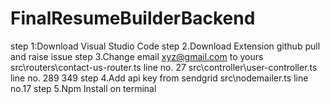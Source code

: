 # FinalResumeBuilderBackend
step 1:Download Visual Studio Code
step 2.Download Extension github pull and raise issue
step 3.Change email xyz@gmail.com to yours
  src\routers\contact-us-router.ts line no. 27
  src\controller\user-controller.ts line no. 289 349
step 4.Add api key from sendgrid
  src\nodemailer.ts line no.17
step 5.Npm Install on terminal
